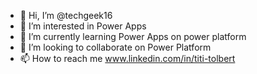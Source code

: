 - 👋 Hi, I’m @techgeek16
- 👀 I’m interested in Power Apps
- 🌱 I’m currently learning Power Apps on power platform
- 💞️ I’m looking to collaborate on Power Platform
- 📫 How to reach me www.linkedin.com/in/titi-tolbert


<!---
techgeek16/techgeek16 is a ✨ special ✨ repository because its `README.md` (this file) appears on your GitHub profile.
You can click the Preview link to take a look at your changes.
--->
